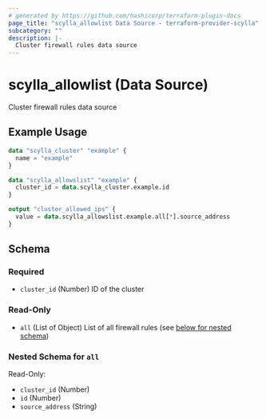 ```yaml
---
# generated by https://github.com/hashicorp/terraform-plugin-docs
page_title: "scylla_allowlist Data Source - terraform-provider-scylla"
subcategory: ""
description: |-
  Cluster firewall rules data source
---
```


# scylla_allowlist (Data Source)

Cluster firewall rules data source

## Example Usage

```terraform
data "scylla_cluster" "example" {
  name = "example"
}

data "scylla_allowslist" "example" {
  cluster_id = data.scylla_cluster.example.id
}

output "cluster_allowed_ips" {
  value = data.scylla_allowslist.example.all[*].source_address
}
```

<!-- schema generated by tfplugindocs -->
## Schema

### Required

- `cluster_id` (Number) ID of the cluster

### Read-Only

- `all` (List of Object) List of all firewall rules (see [below for nested schema](#nestedatt--all))

<a id="nestedatt--all"></a>
### Nested Schema for `all`

Read-Only:

- `cluster_id` (Number)
- `id` (Number)
- `source_address` (String)


